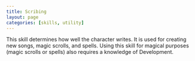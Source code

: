 ```yaml
---
title: Scribing
layout: page
categories: [skills, utility]
---
```

This skill determines how well the character writes. It is used for creating new songs, magic scrolls, and spells. Using this skill for magical purposes (magic scrolls or spells) also requires a knowledge of Development.

